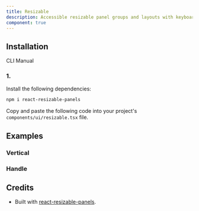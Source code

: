 ```yaml
---
title: Resizable
description: Accessible resizable panel groups and layouts with keyboard support.
component: true
---
```


## Installation

CLI
Manual

### 1.

Install the following dependencies:

```bash
npm i react-resizable-panels
```

Copy and paste the following code into your project's `components/ui/resizable.tsx` file.

## Examples

### Vertical

### Handle

## Credits

- Built with [react-resizable-panels](https://github.com/bvaughn/react-resizable-panels).
